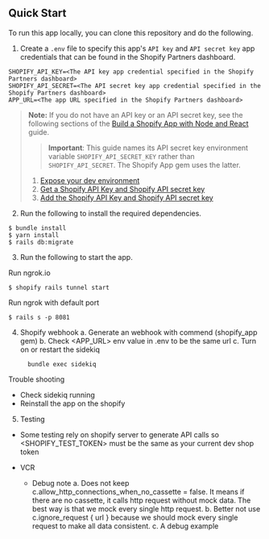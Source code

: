 ## Quick Start

To run this app locally, you can clone this repository and do the following.

1. Create a `.env` file to specify this app's `API key` and `API secret key` app credentials that can be found in the Shopify Partners dashboard.

```
SHOPIFY_API_KEY=<The API key app credential specified in the Shopify Partners dashboard>
SHOPIFY_API_SECRET=<The API secret key app credential specified in the Shopify Partners dashboard>
APP_URL=<The app URL specified in the Shopify Partners dashboard>
```

> **Note:** If you do not have an API key or an API secret key, see the following sections of the [Build a Shopify App with Node and React](https://shopify.dev/tutorials/build-a-shopify-app-with-node-and-react/embed-your-app-in-shopify#get-a-shopify-api-key) guide.
>
> > **Important**: This guide names its API secret key environment variable `SHOPIFY_API_SECRET_KEY` rather than `SHOPIFY_API_SECRET`. The Shopify App gem uses the latter.
>
> 1. [Expose your dev environment](https://shopify.dev/tutorials/build-a-shopify-app-with-node-and-react/embed-your-app-in-shopify#expose-your-dev-environment)
> 2. [Get a Shopify API Key and Shopify API secret key](https://shopify.dev/tutorials/build-a-shopify-app-with-node-and-react/embed-your-app-in-shopify#get-a-shopify-api-key)
> 3. [Add the Shopify API Key and Shopify API secret key](https://shopify.dev/tutorials/build-a-shopify-app-with-node-and-react/embed-your-app-in-shopify#add-the-shopify-api-key)

2. Run the following to install the required dependencies.

```console
$ bundle install
$ yarn install
$ rails db:migrate
```

3. Run the following to start the app.

Run ngrok.io

```console
$ shopify rails tunnel start
```

Run ngrok with default port

```console
$ rails s -p 8081
```

4. Shopify webhook
   a. Generate an webhook with commend (shopify_app gem)
   b. Check <APP_URL> env value in .env to be the same url
   c. Turn on or restart the sidekiq
   ```console
     bundle exec sidekiq
   ```

Trouble shooting

- Check sidekiq running
- Reinstall the app on the shopify

5. Testing

- Some testing rely on shopify server to generate API calls so <SHOPIFY_TEST_TOKEN> must be the same as your current dev shop token

- VCR

  - Debug note
    a. Does not keep c.allow_http_connections_when_no_cassette = false. It means if there are no cassette, it calls http request without mock data. The best way is that we mock every single http request.
    b. Better not use c.ignore_request { url } because we should mock every single request to make all data consistent.
    c. A debug example
